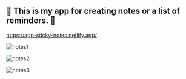 <h2>    📝  This is my app for creating notes or a list of reminders. 📌   </h2>


https://app-sticky-notes.netlify.app/




![notes1](https://user-images.githubusercontent.com/91973134/148666471-08c86d46-59ad-4b98-8253-a9446336f86d.jpg)



![notes2](https://user-images.githubusercontent.com/91973134/148666475-93d1d9c3-dfff-4d2c-8fe2-2c3782276888.jpg)



![notes3](https://user-images.githubusercontent.com/91973134/148666476-0756346a-ca32-4724-9a62-828de0efb9d9.jpg)








